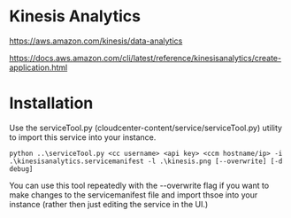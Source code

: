 # Kinesis Analytics

https://aws.amazon.com/kinesis/data-analytics

https://docs.aws.amazon.com/cli/latest/reference/kinesisanalytics/create-application.html

# Installation
Use the serviceTool.py (cloudcenter-content/service/serviceTool.py)
utility to import this service into your instance.

`python ..\serviceTool.py <cc username> <api key> <ccm hostname/ip>
-i .\kinesisanalytics.servicemanifest -l .\kinesis.png
[--overwrite] [-d debug]`

You can use this tool repeatedly with the --overwrite flag if you want
to make changes to the servicemanifest file and import thsoe into your
instance (rather then just editing the service in the UI.)
